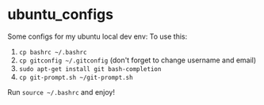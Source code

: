 # ubuntu_configs
Some configs for my ubuntu local dev env:
To use this:

1. `cp bashrc ~/.bashrc`
2. `cp gitconfig ~/.gitconfig` (don't forget to change username and email)
3. `sudo apt-get install git bash-completion`
4. `cp git-prompt.sh ~/git-prompt.sh`

Run `source ~/.bashrc` and enjoy!

